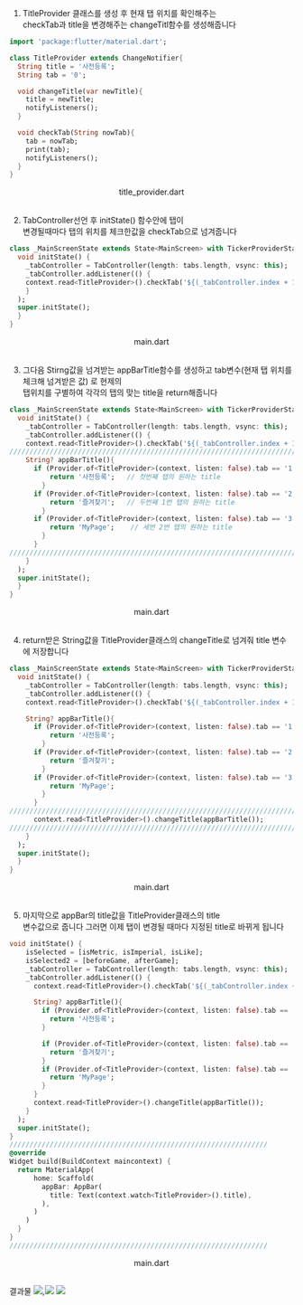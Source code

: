 1. TitleProvider 클래스를 생성 후 현재 탭 위치를 확인해주는
   <br/>checkTab과 title을 변경해주는 changeTitl함수를 생성해줍니다
```dart
import 'package:flutter/material.dart';

class TitleProvider extends ChangeNotifier{
  String title = '사전등록';
  String tab = '0';

  void changeTitle(var newTitle){
    title = newTitle;
    notifyListeners();
  }

  void checkTab(String nowTab){
    tab = nowTab;
    print(tab);
    notifyListeners();
  }
}
```
<center>title_provider.dart</center>
<br/>

2. TabController선언 후 initState() 함수안에 탭이
    <br/>변경될때마다 탭의 위치를 체크한값을 checkTab으로 넘겨줍니다
```dart
class _MainScreenState extends State<MainScreen> with TickerProviderStateMixin{
  void initState() {
    _tabController = TabController(length: tabs.length, vsync: this);
    _tabController.addListener(() {
    context.read<TitleProvider>().checkTab('${(_tabController.index + 1).toString()}');
    }
  );
  super.initState();
  }
}
```
<center>main.dart</center>
<br/>

3. 그다음 Stirng값을 넘겨받는 appBarTitle함수를 생성하고 tab변수(현재 탭 위치를 체크해 넘겨받은 값) 로 현제의
   <br/>탭위치를 구별하여 각각의 탭의 맞는 title을 return해줍니다
```dart
class _MainScreenState extends State<MainScreen> with TickerProviderStateMixin{
  void initState() {
    _tabController = TabController(length: tabs.length, vsync: this);
    _tabController.addListener(() {
    context.read<TitleProvider>().checkTab('${(_tabController.index + 1).toString()}');
/////////////////////////////////////////////////////////////////////////////////////
    String? appBarTitle(){
      if (Provider.of<TitleProvider>(context, listen: false).tab == '1'){
          return '사전등록';   // 첫번째 탭의 원하는 title
        }
      if (Provider.of<TitleProvider>(context, listen: false).tab == '2'){
          return '즐겨찾기';   // 두번째 1번 탭의 원하는 title
        }
      if (Provider.of<TitleProvider>(context, listen: false).tab == '3'){
          return 'MyPage';    // 세번 2번 탭의 원하는 title
        }
      }
/////////////////////////////////////////////////////////////////////////////////////
    }
  );
  super.initState();
  }
}
```
<center>main.dart</center>
<br/>

4. return받은 String값을 TitleProvider클래스의 changeTitle로 넘겨줘 title 변수에 저장합니다
```dart
class _MainScreenState extends State<MainScreen> with TickerProviderStateMixin{
  void initState() {
    _tabController = TabController(length: tabs.length, vsync: this);
    _tabController.addListener(() {
    context.read<TitleProvider>().checkTab('${(_tabController.index + 1).toString()}');

    String? appBarTitle(){
      if (Provider.of<TitleProvider>(context, listen: false).tab == '1'){
          return '사전등록';
        }
      if (Provider.of<TitleProvider>(context, listen: false).tab == '2'){
          return '즐겨찾기';
        }
      if (Provider.of<TitleProvider>(context, listen: false).tab == '3'){
          return 'MyPage';
        }
      }
/////////////////////////////////////////////////////////////////////////
      context.read<TitleProvider>().changeTitle(appBarTitle());
/////////////////////////////////////////////////////////////////////////
    }
  );
  super.initState();
  }
}
```
<center>main.dart</center>
<br/>

5. 마지막으로 appBar의 title값을 TitleProvider클래스의 title
   <br/>변수값으로 줍니다 그러면 이제 탭이 변경될 때마다 지정된 title로 바뀌게 됩니다
```dart
void initState() {
    isSelected = [isMetric, isImperial, isLike];
    isSelected2 = [beforeGame, afterGame];
    _tabController = TabController(length: tabs.length, vsync: this);
    _tabController.addListener(() {
      context.read<TitleProvider>().checkTab('${(_tabController.index + 1).toString()}');

      String? appBarTitle(){
        if (Provider.of<TitleProvider>(context, listen: false).tab == '1'){
          return '사전등록';
        }

        if (Provider.of<TitleProvider>(context, listen: false).tab == '2'){
          return '즐겨찾기';
        }
        if (Provider.of<TitleProvider>(context, listen: false).tab == '3'){
          return 'MyPage';
        }
      }
      context.read<TitleProvider>().changeTitle(appBarTitle());
    }
  );
  super.initState();
}
////////////////////////////////////////////////////////////////
@override
Widget build(BuildContext maincontext) {
  return MaterialApp(
      home: Scaffold(
        appBar: AppBar(
          title: Text(context.watch<TitleProvider>().title),
        ),
      )
    )
  }
}
////////////////////////////////////////////////////////////////
```
<center>main.dart</center>
<br/>

결과물
![](image/사전등록.png),![](image/즐겨찾기.png)
![](image/마이페이지.png)

